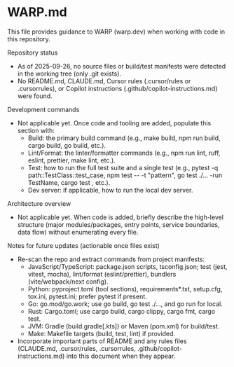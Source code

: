 # WARP.md

This file provides guidance to WARP (warp.dev) when working with code in this repository.

Repository status
- As of 2025-09-26, no source files or build/test manifests were detected in the working tree (only .git exists).
- No README.md, CLAUDE.md, Cursor rules (.cursor/rules or .cursorrules), or Copilot instructions (.github/copilot-instructions.md) were found.

Development commands
- Not applicable yet. Once code and tooling are added, populate this section with:
  - Build: the primary build command (e.g., make build, npm run build, cargo build, go build, etc.).
  - Lint/Format: the linter/formatter commands (e.g., npm run lint, ruff, eslint, prettier, make lint, etc.).
  - Test: how to run the full test suite and a single test (e.g., pytest -q path::TestClass::test_case, npm test -- -t "pattern", go test ./... -run TestName, cargo test <name>, etc.).
  - Dev server: if applicable, how to run the local dev server.

Architecture overview
- Not applicable yet. When code is added, briefly describe the high-level structure (major modules/packages, entry points, service boundaries, data flow) without enumerating every file.

Notes for future updates (actionable once files exist)
- Re-scan the repo and extract commands from project manifests:
  - JavaScript/TypeScript: package.json scripts, tsconfig.json; test (jest, vitest, mocha), lint/format (eslint/prettier), bundlers (vite/webpack/next config).
  - Python: pyproject.toml (tool sections), requirements*.txt, setup.cfg, tox.ini, pytest.ini; prefer pytest if present.
  - Go: go.mod/go.work; use go build, go test ./..., and go run for local.
  - Rust: Cargo.toml; use cargo build, cargo clippy, cargo fmt, cargo test.
  - JVM: Gradle (build.gradle[.kts]) or Maven (pom.xml) for build/test.
  - Make: Makefile targets (build, test, lint) if provided.
- Incorporate important parts of README and any rules files (CLAUDE.md, .cursor/rules, .cursorrules, .github/copilot-instructions.md) into this document when they appear.
